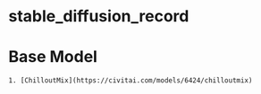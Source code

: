 # stable_diffusion_record


# Base Model
    
    1. [ChilloutMix](https://civitai.com/models/6424/chilloutmix)